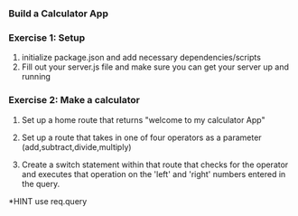 ### Build a Calculator App


### Exercise 1: Setup

1. initialize package.json and add necessary dependencies/scripts
2. Fill out your server.js file and make sure you can get your server up and running

### Exercise 2: Make a calculator

1. Set up a home route that returns "welcome to my calculator App"
2. Set up a route that takes in one of four operators as a parameter (add,subtract,divide,multiply)

3. Create a switch statement within that route that checks for the operator and executes that operation on the 'left' and 'right' numbers entered in the query. 

*HINT use req.query
